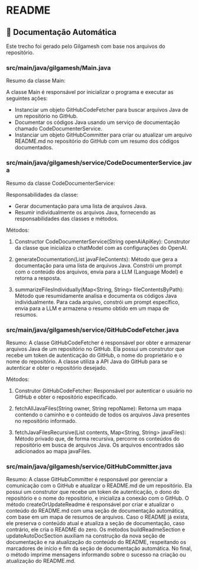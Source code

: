 # README

<!-- GILGAMESH-DOC-START -->
## 📄 Documentação Automática

Este trecho foi gerado pelo Gilgamesh com base nos arquivos do repositório.

### src/main/java/gilgamesh/Main.java
Resumo da classe Main:

A classe Main é responsável por inicializar o programa e executar as seguintes ações:

- Instanciar um objeto GitHubCodeFetcher para buscar arquivos Java de um repositório no GitHub.
- Documentar os códigos Java usando um serviço de documentação chamado CodeDocumenterService.
- Instanciar um objeto GitHubCommitter para criar ou atualizar um arquivo README.md no repositório do GitHub com um resumo dos códigos documentados.

### src/main/java/gilgamesh/service/CodeDocumenterService.java
Resumo da classe CodeDocumenterService:

Responsabilidades da classe:
- Gerar documentação para uma lista de arquivos Java.
- Resumir individualmente os arquivos Java, fornecendo as responsabilidades das classes e métodos.

Métodos:
1. Constructor CodeDocumenterService(String openAiApiKey): Construtor da classe que inicializa o chatModel com as configurações do OpenAI.

2. generateDocumentation(List<String> javaFileContents): Método que gera a documentação para uma lista de arquivos Java. Constrói um prompt com o conteúdo dos arquivos, envia para a LLM (Language Model) e retorna a resposta.

3. summarizeFilesIndividually(Map<String, String> fileContentsByPath): Método que resumidamente analisa e documenta os códigos Java individualmente. Para cada arquivo, constrói um prompt específico, envia para a LLM e armazena o resumo obtido em um mapa de resumos.

### src/main/java/gilgamesh/service/GitHubCodeFetcher.java
Resumo:
A classe GitHubCodeFetcher é responsável por obter e armazenar arquivos Java de um repositório no GitHub. Ela possui um construtor que recebe um token de autenticação do GitHub, o nome do proprietário e o nome do repositório. A classe utiliza a API Java do GitHub para se autenticar e obter o repositório desejado.

Métodos:
1. Construtor GitHubCodeFetcher: Responsável por autenticar o usuário no GitHub e obter o repositório especificado.
   
2. fetchAllJavaFiles(String owner, String repoName): Retorna um mapa contendo o caminho e o conteúdo de todos os arquivos Java presentes no repositório informado.

3. fetchJavaFilesRecursive(List<GHContent> contents, Map<String, String> javaFiles): Método privado que, de forma recursiva, percorre os conteúdos do repositório em busca de arquivos Java. Os arquivos encontrados são adicionados ao mapa javaFiles.

### src/main/java/gilgamesh/service/GitHubCommitter.java
Resumo:
A classe GitHubCommitter é responsável por gerenciar a comunicação com o GitHub e atualizar o README.md de um repositório. Ela possui um construtor que recebe um token de autenticação, o dono do repositório e o nome do repositório, e inicializa a conexão com o GitHub. O método createOrUpdateReadme é responsável por criar e atualizar o conteúdo do README.md com uma seção de documentação automática, com base em um mapa de resumos de arquivos. Caso o README já exista, ele preserva o conteúdo atual e atualiza a seção de documentação, caso contrário, ele cria o README do zero. Os métodos buildReadmeSection e updateAutoDocSection auxiliam na construção da nova seção de documentação e na atualização do conteúdo do README, respeitando os marcadores de início e fim da seção de documentação automática. No final, o método imprime mensagens informando sobre o sucesso na criação ou atualização do README.md.

<!-- GILGAMESH-DOC-END -->
